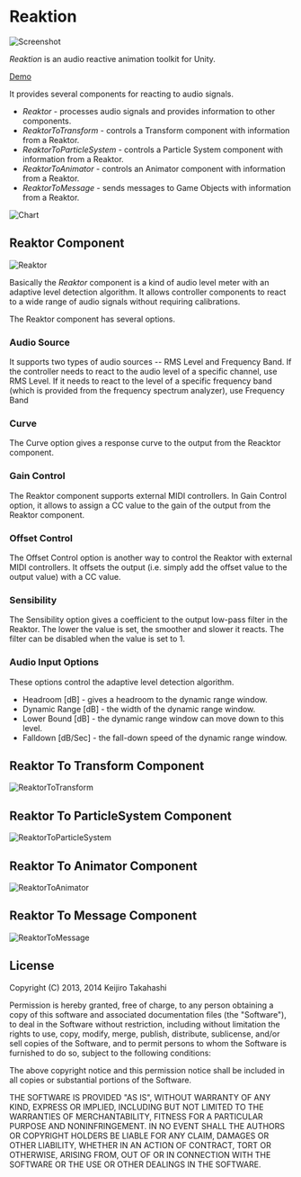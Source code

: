 Reaktion
========

![Screenshot](http://keijiro.github.io/Reaktion/screenshot.png)

*Reaktion* is an audio reactive animation toolkit for Unity.

[Demo](https://vine.co/v/h2H5Iqi3e3V)

It provides several components for reacting to audio signals.

- *Reaktor* - processes audio signals and provides information to other components.
- *ReaktorToTransform* - controls a Transform component with information from a Reaktor.
- *ReaktorToParticleSystem* - controls a Particle System component with information from
  a Reaktor.
- *ReaktorToAnimator* - controls an Animator component with information from a Reaktor.
- *ReaktorToMessage* - sends messages to Game Objects with information from a Reaktor.

![Chart](http://keijiro.github.io/Reaktion/abstract.png)

Reaktor Component
-----------------

![Reaktor](http://keijiro.github.io/Reaktion/inspector-reaktor.png)

Basically the *Reaktor* component is a kind of audio level meter with an adaptive level
detection algorithm. It allows controller components to react to a wide range of audio
signals without requiring calibrations.

The Reaktor component has several options.

### Audio Source

It supports two types of audio sources -- RMS Level and Frequency Band. If the
controller needs to react to the audio level of a specific channel, use RMS Level. If it
needs to react to the level of a specific frequency band (which is provided from the
frequency spectrum analyzer), use Frequency Band

### Curve

The Curve option gives a response curve to the output from the Reacktor component.

### Gain Control

The Reaktor component supports external MIDI controllers. In Gain Control option, it
allows to assign a CC value to the gain of the output from the Reaktor component.

### Offset Control

The Offset Control option is another way to control the Reaktor with external MIDI
controllers. It offsets the output (i.e. simply add the offset value to the output
value) with a CC value.

### Sensibility

The Sensibility option gives a coefficient to the output low-pass filter in the Reaktor.
The lower the value is set, the smoother and slower it reacts. The filter can be disabled
when the value is set to 1.

### Audio Input Options

These options control the adaptive level detection algorithm.

- Headroom [dB] - gives a headroom to the dynamic range window.
- Dynamic Range [dB] - the width of the dynamic range window.
- Lower Bound [dB] - the dynamic range window can move down to this level.
- Falldown [dB/Sec] - the fall-down speed of the dynamic range window.

Reaktor To Transform Component
------------------------------

![ReaktorToTransform](http://keijiro.github.io/Reaktion/inspector-transform.png)

Reaktor To ParticleSystem Component
-----------------------------------

![ReaktorToParticleSystem](http://keijiro.github.io/Reaktion/inspector-particle.png)

Reaktor To Animator Component
-----------------------------

![ReaktorToAnimator](http://keijiro.github.io/Reaktion/inspector-animator.png)

Reaktor To Message Component
----------------------------

![ReaktorToMessage](http://keijiro.github.io/Reaktion/inspector-message.png)

License
-------

Copyright (C) 2013, 2014 Keijiro Takahashi

Permission is hereby granted, free of charge, to any person obtaining a copy of
this software and associated documentation files (the "Software"), to deal in
the Software without restriction, including without limitation the rights to
use, copy, modify, merge, publish, distribute, sublicense, and/or sell copies of
the Software, and to permit persons to whom the Software is furnished to do so,
subject to the following conditions:

The above copyright notice and this permission notice shall be included in all
copies or substantial portions of the Software.

THE SOFTWARE IS PROVIDED "AS IS", WITHOUT WARRANTY OF ANY KIND, EXPRESS OR
IMPLIED, INCLUDING BUT NOT LIMITED TO THE WARRANTIES OF MERCHANTABILITY, FITNESS
FOR A PARTICULAR PURPOSE AND NONINFRINGEMENT. IN NO EVENT SHALL THE AUTHORS OR
COPYRIGHT HOLDERS BE LIABLE FOR ANY CLAIM, DAMAGES OR OTHER LIABILITY, WHETHER
IN AN ACTION OF CONTRACT, TORT OR OTHERWISE, ARISING FROM, OUT OF OR IN
CONNECTION WITH THE SOFTWARE OR THE USE OR OTHER DEALINGS IN THE SOFTWARE.
